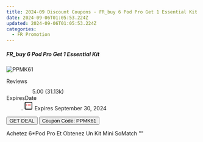 ```yaml
---
title: 2024-09 Discount Coupons - FR_buy 6 Pod Pro Get 1 Essential Kit | Relx FR
date: 2024-09-06T01:05:53.224Z
updated: 2024-09-06T01:05:53.224Z
categories:
  - FR Promotion
---
```



<div class="max-w-4xl mx-auto grid grid-cols-1 lg:max-w-5xl lg:gap-x-20 lg:grid-cols-2">
  <div class="relative p-3 col-start-1 row-start-1 flex flex-col-reverse rounded-lg bg-gradient-to-t from-black/75 via-black/0 sm:bg-none sm:row-start-2 sm:p-0 lg:row-start-1">
    <h5 class="mt-1 text-lg font-semibold text-white sm:text-slate-900 md:text-2xl dark:sm:text-white">FR_buy 6 Pod Pro Get 1 Essential Kit</h5>
  </div>
  
  <div class="col-start-1 col-end-3 row-start-1 grid gap-4 sm:mb-6 sm:grid-cols-4 lg:col-start-2 lg:row-span-6 lg:row-end-6 lg:mb-0 lg:gap-6">
      <img src="&quot;&quot;" onClick="javascript:window.open(decodeURIComponent('%22https%3A%2F%2Fwww.shareasale.com%2Fu.cfm%3Fd%3D1120310%26m%3D92020%26u%3D4338022%22'), '_blank');void(0);" alt="PPMK61" class="h-60 w-full rounded-lg object-cover sm:col-span-2 sm:h-52 lg:col-span-full" loading="lazy" />
    
  </div>
  <dl class="row-start-2 mt-4 flex items-center text-xs font-medium sm:row-start-3 sm:mt-1 md:mt-2.5 lg:row-start-2">
    <dt class="sr-only">Reviews</dt>
    <dd class="flex items-center text-indigo-600 dark:text-indigo-400">
      <svg width="24" height="24" fill="none" aria-hidden="true" class="mr-1 stroke-current dark:stroke-indigo-500">
        <path d="m12 5 2 5h5l-4 4 2.103 5L12 16l-5.103 3L9 14l-4-4h5l2-5Z" stroke-width="2" stroke-linecap="round" stroke-linejoin="round" />
      </svg>
      <span>5.00 <span class="font-normal text-slate-400">(31.13k)</span></span>
    </dd>
    <dt class="sr-only">ExpiresDate</dt>
    <dd class="flex items-center">
      <svg width="2" height="2" aria-hidden="true" fill="currentColor" class="mx-3 text-slate-300">
        <circle cx="1" cy="1" r="1" />
      </svg>
      <svg width="24" height="24" viewBox="0 0 24 24" fill="none" stroke="currentColor" stroke-width="2">
        <rect x="3" y="3" width="18" height="18" rx="2" fill="#fff" />
        <path d="M6 10L18 10" stroke="red" stroke-width="2" fill="none" />
        <path d="M10 6L10 18" stroke="#fff" stroke-width="2" fill="none" />
      </svg>
      Expires September 30, 2024    </dd>
  </dl>
  <div class="col-start-1 row-start-3 mt-4 self-center sm:col-start-2 sm:row-span-2 sm:row-start-2 sm:mt-0 lg:col-start-1 lg:row-start-3 lg:row-end-4 lg:mt-6">
    <button type="button" onClick="javascript:window.open(decodeURIComponent('%22https%3A%2F%2Fwww.shareasale.com%2Fu.cfm%3Fd%3D1120310%26m%3D92020%26u%3D4338022%22'), '_blank');void(0);" class="rounded-lg bg-red-600 px-3 py-2 text-sm font-medium leading-6 text-white">GET DEAL</button>
    <button type="button" onClick="javascript:window.open(decodeURIComponent('%22https%3A%2F%2Fwww.shareasale.com%2Fu.cfm%3Fd%3D1120310%26m%3D92020%26u%3D4338022%22'), '_blank');void(0);" class="border-dashed border-2 border-indigo-600 bg-green-100 text-sm leading-6 font-medium py-2 px-3 rounded-lg">Coupon Code: PPMK61</button>
  </div>
  <p class="col-start-1 mt-4 text-sm leading-6 sm:col-span-2 lg:col-span-1 lg:row-start-4 lg:mt-6 dark:text-slate-400">
    Achetez 6*Pod Pro Et Obtenez Un Kit Mini SoMatch 
""  </p>
</div>